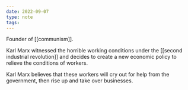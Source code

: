```yaml
---
date: 2022-09-07
type: note
tags: 
---
```


Founder of [[communism]].

Karl Marx witnessed the horrible working conditions under the [[second industrial revolution]] and decides to create a new economic policy to relieve the conditions of workers.

Karl Marx believes that these workers will cry out for help from the government, then rise up and take over businesses.
